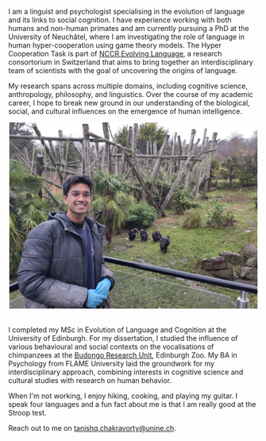 I am a linguist and psychologist specialising in the evolution of language and its links to social cognition. I have experience working with both humans and non-human primates and am currently pursuing a PhD at the University of Neuchâtel, where I am investigating the role of language in human hyper-cooperation using game theory models. The Hyper Cooperation Task is part of [NCCR Evolving Language](https://evolvinglanguage.ch), a research consortorium in Switzerland that aims to bring together an interdisciplinary team of scientists with the goal of uncovering the origins of language.

My research spans across multiple domains, including cognitive science, anthropology, philosophy, and linguistics. Over the course of my academic career, I hope to break new ground in our understanding of the biological, social, and cultural influences on the emergence of human intelligence.

<div align="center"><img src="assets/img/IMG-20231209-WA0014.jpg" width="500"></div>
<br/>

I completed my MSc in Evolution of Language and Cognition at the University of Edinburgh. For my dissertation, I studied the influence of various behavioural and social contexts on the vocalisations of chimpanzees at the [Budongo Research Unit](https://living-links.org/about/living-links-budongo-consortium/), Edinburgh Zoo. My BA in Psychology from FLAME University laid the groundwork for my interdisciplinary approach, combining interests in cognitive science and cultural studies with research on human behavior.

When I'm not working, I enjoy hiking, cooking, and playing my guitar. I speak four languages and a fun fact about me is that I am really good at the Stroop test.

Reach out to me on [tanishq.chakravorty@unine.ch](mailto:tanishq.chakravorty@unine.ch).

